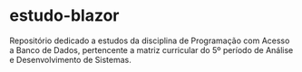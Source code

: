 # estudo-blazor
Repositório dedicado a estudos da disciplina de Programação com Acesso a Banco de Dados, pertencente a matriz curricular do 5º período de Análise e Desenvolvimento de Sistemas.

